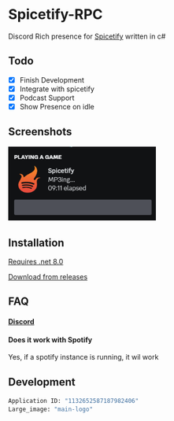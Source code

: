 # Spicetify-RPC
Discord Rich presence for [Spicetify](https://spicetify.app) written in c#

## Todo
- [X] Finish Development
- [x] Integrate with spicetify
- [x] Podcast Support
- [x] Show Presence on idle

## Screenshots

<img src="https://github.com/v4ish/RPC/blob/main/Screenshots/spice.png" alt="logo" width="300"/>

## Installation

[Requires .net 8.0](https://dotnet.microsoft.com/en-us/download/dotnet/8.0)

[Download from releases](https://github.com/v4ish/Spicetify-RPC/releases/latest)

## FAQ


#### [Discord](https://r.dsc.gg/v4ish)

#### Does it work with Spotify

Yes, if a spotify instance is running, it wil work

## Development
``` bash
Application ID: "1132652587187982406"
Large_image: "main-logo"
```
